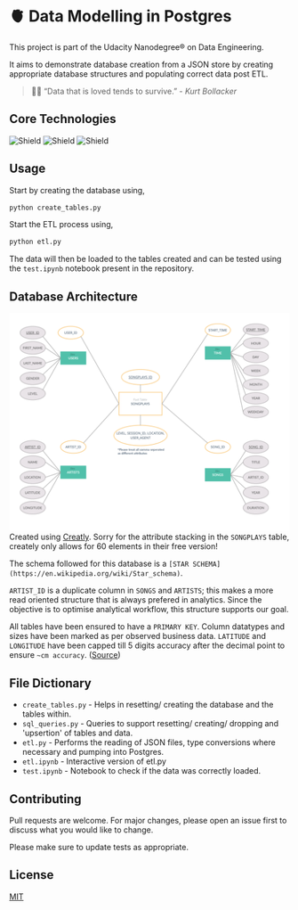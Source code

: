 # 🫀 Data Modelling in Postgres


This project is part of the Udacity Nanodegree® on Data Engineering. 

It aims to demonstrate database creation from a JSON store by creating appropriate database structures and populating correct data post ETL.

> 🧘🏽 “Data that is loved tends to survive.” - _Kurt Bollacker_

## Core Technologies
![Shield](https://img.shields.io/badge/Database-Postgres-lightgrey) 
![Shield](https://img.shields.io/badge/Language-Python-lightgrey)
![Shield](https://img.shields.io/badge/RawData-JSON-lightgrey)
## Usage

Start by creating the database using,
```bash
python create_tables.py
```
Start the ETL process using,
```bash
python etl.py
```

The data will then be loaded to the tables created and can be tested using the ```test.ipynb``` notebook present in the repository.

## Database Architecture

![A](https://github.com/asonthalia/Sparkify-Data-Modelling-With-Postgres/blob/472ebd15c8991b3b680bec178fd69b2dd728eb88/Images/Architecture%20copy.png)
Created using [Creatly](https://app.creately.com). Sorry for the attribute stacking in the ```SONGPLAYS``` table, creately only allows for 60 elements in their free version!

The schema followed for this database is a ```[STAR SCHEMA](https://en.wikipedia.org/wiki/Star_schema)```.

```ARTIST_ID``` is a duplicate column in ```SONGS``` and ```ARTISTS```; this makes a more read oriented structure that is always prefered in analytics. Since the objective is to optimise analytical workflow, this structure supports our goal.

All tables have been ensured to have a ```PRIMARY KEY```.
Column datatypes and sizes have been marked as per observed business data.
```LATITUDE``` and ```LONGITUDE``` have been capped till 5 digits accuracy after the decimal point to ensure ```~cm accuracy```. ([Source](https://rapidlasso.com/2019/05/06/how-many-decimal-digits-for-storing-longitude-latitude/)) 

## File Dictionary
- ```create_tables.py``` - Helps in resetting/ creating the database and the tables within.
- ```sql_queries.py``` - Queries to support resetting/ creating/ dropping and 'upsertion' of tables and data.
-  ```etl.py``` - Performs the reading of JSON files, type conversions where necessary and pumping into Postgres.
-  ```etl.ipynb``` - Interactive version of etl.py
- ```test.ipynb``` - Notebook to check if the data was correctly loaded.

## Contributing
Pull requests are welcome. For major changes, please open an issue first to discuss what you would like to change.

Please make sure to update tests as appropriate.

## License
[MIT](https://choosealicense.com/licenses/mit/)
